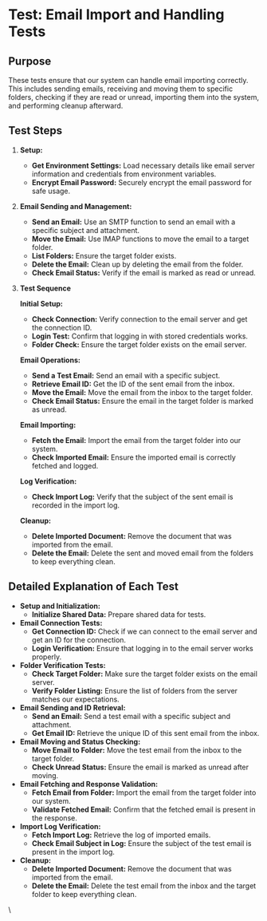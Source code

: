 # Test: Email Import and Handling Tests

## Purpose

These tests ensure that our system can handle email importing correctly. This includes sending emails, receiving and moving them to specific folders, checking if they are read or unread, importing them into the system, and performing cleanup afterward.

## Test Steps

1. **Setup:**
   * **Get Environment Settings:** Load necessary details like email server information and credentials from environment variables.
   * **Encrypt Email Password:** Securely encrypt the email password for safe usage.
2. **Email Sending and Management:**
   * **Send an Email:** Use an SMTP function to send an email with a specific subject and attachment.
   * **Move the Email:** Use IMAP functions to move the email to a target folder.
   * **List Folders:** Ensure the target folder exists.
   * **Delete the Email:** Clean up by deleting the email from the folder.
   * **Check Email Status:** Verify if the email is marked as read or unread.
3.  **Test Sequence**

    **Initial Setup:**

    * **Check Connection:** Verify connection to the email server and get the connection ID.
    * **Login Test:** Confirm that logging in with stored credentials works.
    * **Folder Check:** Ensure the target folder exists on the email server.

    **Email Operations:**

    * **Send a Test Email:** Send an email with a specific subject.
    * **Retrieve Email ID:** Get the ID of the sent email from the inbox.
    * **Move the Email:** Move the email from the inbox to the target folder.
    * **Check Email Status:** Ensure the email in the target folder is marked as unread.

    **Email Importing:**

    * **Fetch the Email:** Import the email from the target folder into our system.
    * **Check Imported Email:** Ensure the imported email is correctly fetched and logged.

    **Log Verification:**

    * **Check Import Log:** Verify that the subject of the sent email is recorded in the import log.

    **Cleanup:**

    * **Delete Imported Document:** Remove the document that was imported from the email.
    * **Delete the Email:** Delete the sent and moved email from the folders to keep everything clean.

## Detailed Explanation of Each Test

* **Setup and Initialization:**
  * **Initialize Shared Data:** Prepare shared data for tests.
* **Email Connection Tests:**
  * **Get Connection ID:** Check if we can connect to the email server and get an ID for the connection.
  * **Login Verification:** Ensure that logging in to the email server works properly.
* **Folder Verification Tests:**
  * **Check Target Folder:** Make sure the target folder exists on the email server.
  * **Verify Folder Listing:** Ensure the list of folders from the server matches our expectations.
* **Email Sending and ID Retrieval:**
  * **Send an Email:** Send a test email with a specific subject and attachment.
  * **Get Email ID:** Retrieve the unique ID of this sent email from the inbox.
* **Email Moving and Status Checking:**
  * **Move Email to Folder:** Move the test email from the inbox to the target folder.
  * **Check Unread Status:** Ensure the email is marked as unread after moving.
* **Email Fetching and Response Validation:**
  * **Fetch Email from Folder:** Import the email from the target folder into our system.
  * **Validate Fetched Email:** Confirm that the fetched email is present in the response.
* **Import Log Verification:**
  * **Fetch Import Log:** Retrieve the log of imported emails.
  * **Check Email Subject in Log:** Ensure the subject of the test email is present in the import log.
* **Cleanup:**
  * **Delete Imported Document:** Remove the document that was imported from the email.
  * **Delete the Email:** Delete the test email from the inbox and the target folder to keep everything clean.

\



